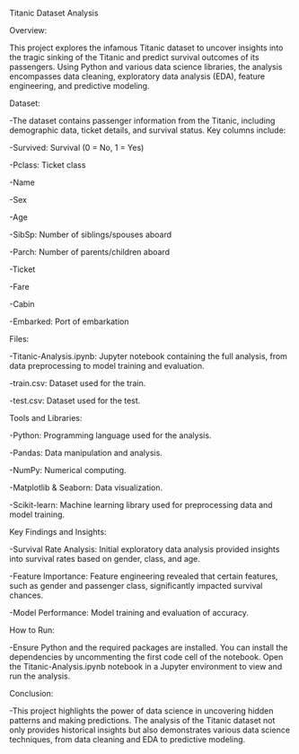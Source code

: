 Titanic Dataset Analysis

Overview:

This project explores the infamous Titanic dataset to uncover insights into the tragic sinking of the Titanic and predict survival outcomes of its passengers. Using Python and various data science libraries, the analysis encompasses data cleaning, exploratory data analysis (EDA), feature engineering, and predictive modeling.

Dataset:

-The dataset contains passenger information from the Titanic, including demographic data, ticket details, and survival status. Key columns include:

-Survived: Survival (0 = No, 1 = Yes)

-Pclass: Ticket class

-Name

-Sex

-Age

-SibSp: Number of siblings/spouses aboard

-Parch: Number of parents/children aboard

-Ticket

-Fare

-Cabin

-Embarked: Port of embarkation

Files:

-Titanic-Analysis.ipynb: Jupyter notebook containing the full analysis, from data preprocessing to model training and evaluation.

-train.csv: Dataset used for the train.

-test.csv: Dataset used for the test.

Tools and Libraries:

-Python: Programming language used for the analysis.

-Pandas: Data manipulation and analysis.

-NumPy: Numerical computing.

-Matplotlib & Seaborn: Data visualization.

-Scikit-learn: Machine learning library used for preprocessing data and model training.

Key Findings and Insights:

-Survival Rate Analysis: Initial exploratory data analysis provided insights into survival rates based on gender, class, and age.

-Feature Importance: Feature engineering revealed that certain features, such as gender and passenger class, significantly impacted survival chances.

-Model Performance: Model training and evaluation of accuracy.

How to Run:

-Ensure Python and the required packages are installed. You can install the dependencies by uncommenting the first code cell of the notebook. Open the Titanic-Analysis.ipynb notebook in a Jupyter environment to view and run the analysis.

Conclusion:

-This project highlights the power of data science in uncovering hidden patterns and making predictions. The analysis of the Titanic dataset not only provides historical insights but also demonstrates various data science techniques, from data cleaning and EDA to predictive modeling.

